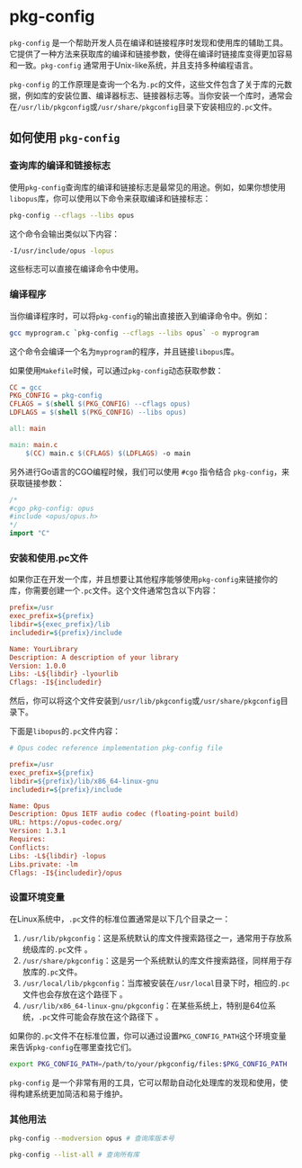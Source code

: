 # pkg-config

`pkg-config` 是一个帮助开发人员在编译和链接程序时发现和使用库的辅助工具。它提供了一种方法来获取库的编译和链接参数，使得在编译时链接库变得更加容易和一致。`pkg-config` 通常用于Unix-like系统，并且支持多种编程语言。

`pkg-config` 的工作原理是查询一个名为`.pc`的文件，这些文件包含了关于库的元数据，例如库的安装位置、编译器标志、链接器标志等。当你安装一个库时，通常会在`/usr/lib/pkgconfig`或`/usr/share/pkgconfig`目录下安装相应的`.pc`文件。

## 如何使用 `pkg-config`

### 查询库的编译和链接标志

使用`pkg-config`查询库的编译和链接标志是最常见的用途。例如，如果你想使用`libopus`库，你可以使用以下命令来获取编译和链接标志：

```bash
pkg-config --cflags --libs opus
```

这个命令会输出类似以下内容：

```bash
-I/usr/include/opus -lopus
```

这些标志可以直接在编译命令中使用。

### 编译程序

当你编译程序时，可以将`pkg-config`的输出直接嵌入到编译命令中。例如：

```bash
gcc myprogram.c `pkg-config --cflags --libs opus` -o myprogram
```

这个命令会编译一个名为`myprogram`的程序，并且链接`libopus`库。

如果使用`Makefile`时候，可以通过`pkg-config`动态获取参数：

```makefile
CC = gcc
PKG_CONFIG = pkg-config
CFLAGS = $(shell $(PKG_CONFIG) --cflags opus)
LDFLAGS = $(shell $(PKG_CONFIG) --libs opus)

all: main

main: main.c
	$(CC) main.c $(CFLAGS) $(LDFLAGS) -o main
```

另外进行Go语言的CGO编程时候，我们可以使用 `#cgo` 指令结合 `pkg-config`，来获取链接参数：

```go
/*
#cgo pkg-config: opus
#include <opus/opus.h>
*/
import "C"
```

### 安装和使用.pc文件

如果你正在开发一个库，并且想要让其他程序能够使用`pkg-config`来链接你的库，你需要创建一个`.pc`文件。这个文件通常包含以下内容：

```ini
prefix=/usr
exec_prefix=${prefix}
libdir=${exec_prefix}/lib
includedir=${prefix}/include

Name: YourLibrary
Description: A description of your library
Version: 1.0.0
Libs: -L${libdir} -lyourlib
Cflags: -I${includedir}
```

然后，你可以将这个文件安装到`/usr/lib/pkgconfig`或`/usr/share/pkgconfig`目录下。

下面是`libopus`的`.pc`文件内容：

```ini
# Opus codec reference implementation pkg-config file

prefix=/usr
exec_prefix=${prefix}
libdir=${prefix}/lib/x86_64-linux-gnu
includedir=${prefix}/include

Name: Opus
Description: Opus IETF audio codec (floating-point build)
URL: https://opus-codec.org/
Version: 1.3.1
Requires:
Conflicts:
Libs: -L${libdir} -lopus
Libs.private: -lm
Cflags: -I${includedir}/opus
```

### 设置环境变量

在Linux系统中，`.pc`文件的标准位置通常是以下几个目录之一：
    
1. `/usr/lib/pkgconfig`：这是系统默认的库文件搜索路径之一，通常用于存放系统级库的`.pc`文件 。
2. `/usr/share/pkgconfig`：这是另一个系统默认的库文件搜索路径，同样用于存放库的`.pc`文件。
3. `/usr/local/lib/pkgconfig`：当库被安装在`/usr/local`目录下时，相应的`.pc`文件也会存放在这个路径下 。
4. `/usr/lib/x86_64-linux-gnu/pkgconfig`：在某些系统上，特别是64位系统，`.pc`文件可能会存放在这个路径下 。

如果你的`.pc`文件不在标准位置，你可以通过设置`PKG_CONFIG_PATH`这个环境变量来告诉`pkg-config`在哪里查找它们。

```bash
export PKG_CONFIG_PATH=/path/to/your/pkgconfig/files:$PKG_CONFIG_PATH
```

`pkg-config` 是一个非常有用的工具，它可以帮助自动化处理库的发现和使用，使得构建系统更加简洁和易于维护。

### 其他用法

```bash
pkg-config --modversion opus # 查询库版本号

pkg-config --list-all # 查询所有库
```